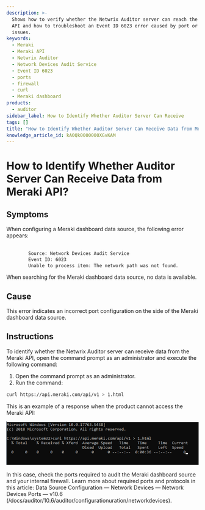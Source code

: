 ```yaml
---
description: >-
  Shows how to verify whether the Netwrix Auditor server can reach the Meraki
  API and how to troubleshoot an Event ID 6023 error caused by port or firewall
  issues.
keywords:
  - Meraki
  - Meraki API
  - Netwrix Auditor
  - Network Devices Audit Service
  - Event ID 6023
  - ports
  - firewall
  - curl
  - Meraki dashboard
products:
  - auditor
sidebar_label: How to Identify Whether Auditor Server Can Receive
tags: []
title: "How to Identify Whether Auditor Server Can Receive Data from Meraki API?"
knowledge_article_id: kA0Qk0000000XGvKAM
---
```


# How to Identify Whether Auditor Server Can Receive Data from Meraki API?

## Symptoms

When configuring a Meraki dashboard data source, the following error appears:

```
 
        Source: Network Devices Audit Service
        Event ID: 6023
        Unable to process item: The network path was not found. 
```

When searching for the Meraki dashboard data source, no data is available.

## Cause

This error indicates an incorrect port configuration on the side of the Meraki dashboard data source.

## Instructions

To identify whether the Netwrix Auditor server can receive data from the Meraki API, open the command prompt as an administrator and execute the following command:

1. Open the command prompt as an administrator.
2. Run the command:

```bash
curl https://api.meraki.com/api/v1 > 1.html
```

This is an example of a response when the product cannot access the Meraki API:

![User-added image](images/ka0Qk0000002jaX_0EMQk0000045bUT.png)

In this case, check the ports required to audit the Meraki dashboard source and your internal firewall. Learn more about required ports and protocols in this article: Data Source Configuration — Network Devices — Network Devices Ports — v10.6 (/docs/auditor/10.6/auditor/configurationuration/networkdevices).
